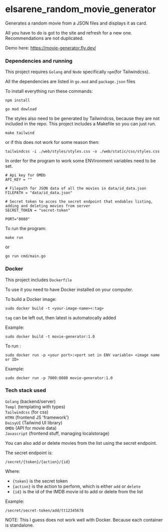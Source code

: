 # elsarene_random_movie_generator
Generates a random movie from a JSON files and displays it as card.

All you have to do is got to the site and refresh for a new one.
Recommendations are not duplicated.

Demo here:
https://movie-generator.fly.dev/

### Dependencies and running

This project requires `Golang` and `Node` specifically `npm`(for Tailwindcss).

All the dependencies are listed in `go.mod` and `package.json` files

To install everything run these commands:

```
npm install
```
```
go mod dowload
```

The styles also need to be generated by Tailwindcss, because they are not included in the repo.
This project includes a Makefile so you can just run.

```
make tailwind
```
or if this does not work for some reason then:
```
tailwindcss -i ./web/styles/styles.css -o ./web/static/css/styles.css
```
In order for the program to work some ENVironment variables need to be set.

```
# Api key for OMDb
API_KEY = ""

# Filepath for JSON data of all the movies in data/id_data.json
FILEPATH = "data/id_data.json"

# Secret token to acces the secret endpoint that endables listing, adding and deleting movies from server
SECRET_TOKEN = "secret-token"

PORT="8080"
```

To run the program:
```
make run
```
or
```
go run cmd/main.go
```

### Docker

This project includes `Dockerfile`

To use it you need to have Docker installed on your computer.

To build a Docker image:
```
sudo docker build -t <your-image-name><:tag>
```
`tag` can be left out, then latest is automatocally added

Example:
```
sudo docker build -t movie-generator:1.0
````

To run :
```
sudo docker run -p <your port>:<port set in ENV variable> <image name or ID>
```
Example:
```
sudo docker run -p 7000:8080 movie-generator:1.0
```

### Tech stack used

`Golang` (backend/server)<br>
`Templ` (templating with types)<br>
`Tailwindcss` (for css)<br>
`HTMX` (frontend JS 'framework')<br>
`DaisyUI` (Tailwind UI library)<br>
`OMDb` (API for movie data)<br>
`Javascript` (frontend stuff, managing localstorage)

You can also add or delete movies from the list using the secret endpoint.

The secret endpoint is:
```
/secret/{token}/{action}/{id}
```

Where:
- `{token}` is the secret token
- `{action}` is the action to perform, which is either `add` or `delete`
- `{id}` is the id of the IMDB movie id to add or delete from the list

Example:

```
/secret/secret-token/add/tt12345678
```

NOTE: This I guess does not work well with Docker. Because each container is standalone.

